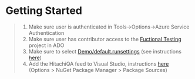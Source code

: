 # **Getting Started**

>1. Make sure user is authenticated in Tools->Options->Azure Service Authentication
>2. Make sure user has contributor access to the [Fuctional Testing](https://dev.azure.com/HitachiQA/Functional%20Testing) project in ADO
>3. Make sure to select [Demo/default.runsettings](https://github.com/Hitachi-SolutionsQA/Demo/blob/main/Demo/default.runsettings) (see instructions [here](https://learn.microsoft.com/en-us/visualstudio/test/configure-unit-tests-by-using-a-dot-runsettings-file?view=vs-2022))
>4. Add the HitachiQA feed to Visual Studio, instructions [here](https://dev.azure.com/HitachiQA/Functional%20Testing/_artifacts/feed/HitachiQA/connect/visual%20studio) (Options > NuGet Package Manager > Package Sources)
